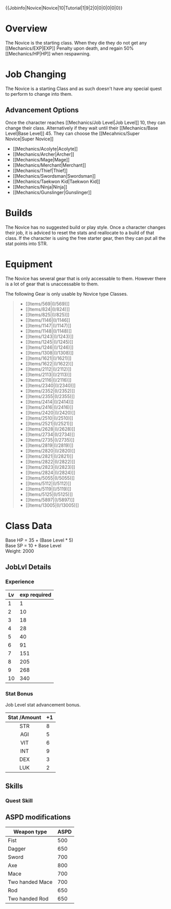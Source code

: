 {{Jobinfo|Novice|Novice|10|Tutorial|1|9|2|0|0|0|0|0|0}}
# Overview
The Novice is the starting class. When they die they do not get any [[Mechanics/EXP|EXP]] Penalty upon death, and regain 50% [[Mechanics/HP|HP]] when respawning.

# Job Changing
The Novice is a starting Class and as such doesn't have any special quest to perform to change into them. 

## Advancement Options
Once the character reaches [[Mechanics/Job Level|Job Level]] 10, they can change their class. Alternatively if they wait until their [[Mechanics/Base Level|Base Level]] 45. They can choose the [[Mecahnics/Super Novice|Super Novice]]
+ [[Mechanics/Acolyte|Acolyte]] 
+ [[Mechanics/Archer|Archer]] 
+ [[Mechanics/Mage|Mage]]
+ [[Mechanics/Merchant|Merchant]]
+ [[Mechanics/Thief|Thief]] 
+ [[Mechanics/Swordsman|Swordsman]]
+ [[Mechanics/Taekwon Kid|Taekwon Kid]]
+ [[Mechanics/Ninja|Ninja]]
+ [[Mechanics/Gunslinger|Gunslinger]]

# Builds
The Novice has no suggested build or play style. Once a character changes their job, it is adviced to reset the stats and reallocate to a build of that class.  If the character is using the free starter gear, then they can put all the stat points into STR. 

# Equipment
The Novice has several gear that is only accessable to them. However there is a lot of gear that is unaccessable to them.  

The following Gear is only usable by Novice type Classes. 
>+ [[Items/569|(I/569)]] 
>+ [[Items/824|(I/824)]]
>+ [[Items/825|(I/825)]]
>+ [[Items/1146|(I/1146]]
>+ [[Items/1147|(I/1147)]]
>+ [[Items/1148|(I/1148)]]
>+ [[Items/1243|(I/1243)]]
>+ [[Items/1245|(I/1245)]]
>+ [[Items/1246|(I/1246)]]
>+ [[Items/1308|(I/1308)]]
>+ [[Items/1621|(I/1621)]]
>+ [[Items/1622|(I/1622)]]
>+ [[Items/2112|(I/2112)]]
>+ [[Items/2113|(I/2113)]]
>+ [[Items/2116|(I/2116)]]
>+ [[Items/2340|(I/2340)]]
>+ [[Items/2352|(I/2352)]]
>+ [[Items/2355|(I/2355)]]
>+ [[Items/2414|(I/2414)]]
>+ [[Items/2416|(I/2416)]]
>+ [[Items/2420|(I/2420)]]
>+ [[Items/2510|(I/2510)]]
>+ [[Items/2521|(I/2521)]]
>+ [[Items/2628|(I/2628)]]
>+ [[Items/2734|(I/2734)]]
>+ [[Items/2735|(I/2735)]]
>+ [[Items/2819|(I/2819)]]
>+ [[Items/2820|(I/2820)]]
>+ [[Items/2821|(I/2821)]]
>+ [[Items/2822|(I/2822)]]
>+ [[Items/2823|(I/2823)]]
>+ [[Items/2824|(I/2824)]]
>+ [[Items/5055|(I/5055)]]
>+ [[Items/5112|(I/5112)]]
>+ [[Items/5119|(I/5119)]]
>+ [[Items/5125|(I/5125)]]
>+ [[Items/5897|(I/5897)]]
>+ [[Items/13005|(I/13005)]]

# Class Data
Base HP = 35 + (Base Level * 5) <br>
Base SP = 10 + Base Level <br>
Weight: 2000

## JobLvl Details
### Experience
Lv | exp required
---|---------
 1| 1
 2| 10
 3| 18
 4 | 28
 5| 40
 6| 91
 7 |151
 8 |205
 9 |268
 10 |340
### Stat Bonus 
Job Level stat advancement bonus.

Stat /Amount|+1
 :---: |-
 STR |8
 AGI |5
 VIT |6
 INT |9
 DEX |3
 LUK |2
 
## Skills

### Quest Skill

## ASPD modifications
Weapon type | ASPD
-|-
Fist | 500
Dagger | 650
Sword | 700
Axe | 800
Mace | 700
Two handed Mace| 700
Rod | 650
Two handed Rod | 650


